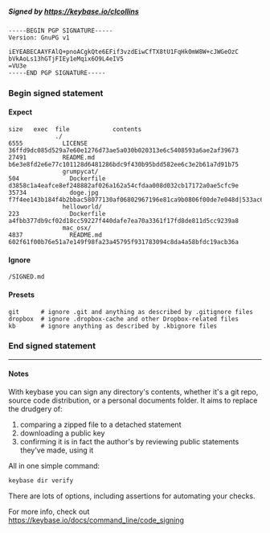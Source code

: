 ##### Signed by https://keybase.io/clcollins
```
-----BEGIN PGP SIGNATURE-----
Version: GnuPG v1

iEYEABECAAYFAlQ+pnoACgkQte6EFif3vzdEiwCfTX8tU1FqHk0mW8W+cJWGeOzC
bVkAoLs13hGTjFIEy1eMqix6O9L4eIV5
=VU3e
-----END PGP SIGNATURE-----

```

<!-- END SIGNATURES -->

### Begin signed statement 

#### Expect

```
size   exec  file            contents                                                                                                                         
             ./                                                                                                                                               
6555           LICENSE       36ffd9dc085d529a7e60e1276d73ae5a030b020313e6c5408593a6ae2af39673                                                                 
27491          README.md     b6e3e8fd2e6e77c101128d6481286bdc9f430b95bdd582ee6c3e2b61a7d91b75                                                                 
               grumpycat/                                                                                                                                     
504              Dockerfile  d3858c1a4eafce8ef248882af026a162a54cfdaa008d032cb17172a0ae5cfc9e                                                                 
35734            doge.jpg    f7f4ee143b184f4b2bbac58077130af06802967196e81ca9b0806f00de7e048d|533ac6da953de4a5e6f9fb03ac20d736ed1f46219951fa8e9b4b171947c74835
               helloworld/                                                                                                                                    
223              Dockerfile  a4fbb377db9cf02d18cc59227f440dafe7ea70a3361f17fd8de811d5cc9239a8                                                                 
               mac_osx/                                                                                                                                       
4837             README.md   602f61f00b76e51a7e149f98fa23a45795f931783094c8da4a58bfdc19acb36a                                                                 
```

#### Ignore

```
/SIGNED.md
```

#### Presets

```
git      # ignore .git and anything as described by .gitignore files
dropbox  # ignore .dropbox-cache and other Dropbox-related files    
kb       # ignore anything as described by .kbignore files          
```

<!-- summarize version = 0.0.9 -->

### End signed statement

<hr>

#### Notes

With keybase you can sign any directory's contents, whether it's a git repo,
source code distribution, or a personal documents folder. It aims to replace the drudgery of:

  1. comparing a zipped file to a detached statement
  2. downloading a public key
  3. confirming it is in fact the author's by reviewing public statements they've made, using it

All in one simple command:

```bash
keybase dir verify
```

There are lots of options, including assertions for automating your checks.

For more info, check out https://keybase.io/docs/command_line/code_signing